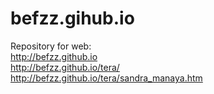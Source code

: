 befzz.gihub.io
==============

Repository for web:<br/>
http://befzz.github.io<br/>
http://befzz.github.io/tera/<br/>
http://befzz.github.io/tera/sandra_manaya.htm<br/>
